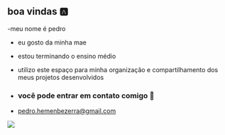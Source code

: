## boa vindas 🅰️


-meu nome é pedro
- eu gosto da minha mae
- estou terminando o ensino médio
- utilizo este espaço para minha organização  e compartilhamento dos meus projetos desenvolvidos

- ### você pode entrar em contato comigo 📧
- pedro.hemenbezerra@gmail.com


![](https://media.tenor.com/qsqwmV7R_-oAAAAM/kung-fu-black-guy.gif)
